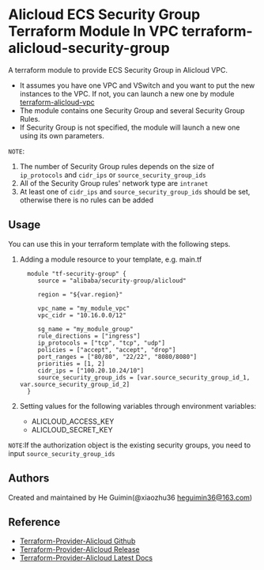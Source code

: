 Alicloud ECS Security Group Terraform Module In VPC
terraform-alicloud-security-group
================================================================================

A terraform module to provide ECS Security Group in Alicloud VPC.

- It assumes you have one VPC and VSwitch and you want to put the new instances to the VPC. If not, you can launch a new one by module [terraform-alicloud-vpc](https://github.com/alibaba/terraform-alicloud-vpc)
- The module contains one Security Group and several Security Group Rules.
- If Security Group is not specified, the module will launch a new one using its own parameters.

`NOTE`:
1. The number of Security Group rules depends on the size of `ip_protocols` and `cidr_ips` or `source_security_group_ids`
2. All of the Security Group rules' network type are `intranet`
3. At least one of `cidr_ips` and `source_security_group_ids` should be set, otherwise there is no rules can be added


Usage
-----
You can use this in your terraform template with the following steps.

1. Adding a module resource to your template, e.g. main.tf


         module "tf-security-group" {
            source = "alibaba/security-group/alicloud"

            region = "${var.region}"

            vpc_name = "my_module_vpc"
            vpc_cidr = "10.16.0.0/12"

            sg_name = "my_module_group"
            rule_directions = ["ingress"]
            ip_protocols = ["tcp", "tcp", "udp"]
            policies = ["accept", "accept", "drop"]
            port_ranges = ["80/80", "22/22", "8080/8080"]
            priorities = [1, 2]
            cidr_ips = ["100.20.10.24/10"]
            source_security_group_ids = [var.source_security_group_id_1, var.source_security_group_id_2]
         }

2. Setting values for the following variables through environment variables:

    - ALICLOUD_ACCESS_KEY
    - ALICLOUD_SECRET_KEY

`NOTE`:If the authorization object is the existing security groups, you need to input `source_security_group_ids`

Authors
-------
Created and maintained by He Guimin(@xiaozhu36 heguimin36@163.com)

Reference
---------
* [Terraform-Provider-Alicloud Github](https://github.com/alibaba/terraform-provider)
* [Terraform-Provider-Alicloud Release](https://github.com/alibaba/terraform-provider/releases)
* [Terraform-Provider-Alicloud Latest Docs](http://47.95.33.19:4567/docs/providers/alicloud/)
